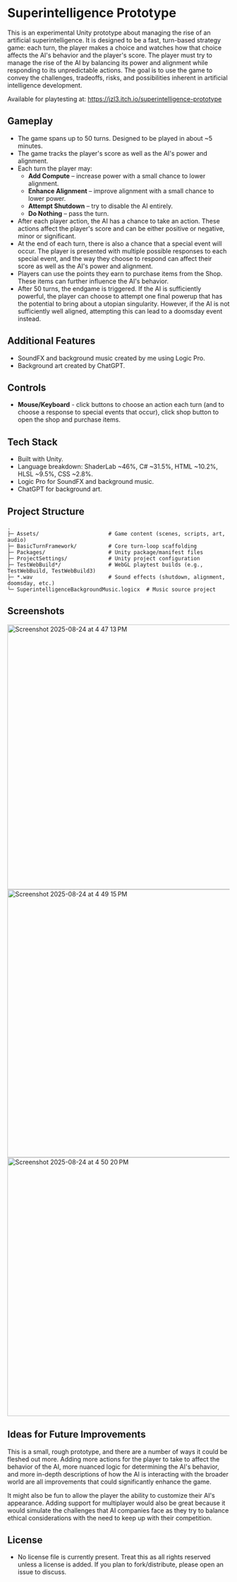 # Superintelligence Prototype
This is an experimental Unity prototype about managing the rise of an artificial superintelligence. It is designed to be a fast, turn-based strategy game:
each turn, the player makes a choice and watches how that choice affects the AI's behavior and the player's score. The player must try to manage the rise of 
the AI by balancing its power and alignment while responding to its unpredictable actions. The goal is to use the game to convey the challenges, tradeoffs,
risks, and possibilities inherent in artificial intelligence development.

Available for playtesting at: https://jzl3.itch.io/superintelligence-prototype

## Gameplay
- The game spans up to 50 turns. Designed to be played in about ~5 minutes.
- The game tracks the player's score as well as the AI's power and alignment.
- Each turn the player may:
  - **Add Compute** – increase power with a small chance to lower alignment.
  - **Enhance Alignment** – improve alignment with a small chance to lower power.
  - **Attempt Shutdown** – try to disable the AI entirely.
  - **Do Nothing** – pass the turn.
- After each player action, the AI has a chance to take an action. These actions affect the player's score and can be either positive or negative, minor or
  significant.
- At the end of each turn, there is also a chance that a special event will occur. The player is presented with multiple possible responses to each special
  event, and the way they choose to respond can affect their score as well as the AI's power and alignment.
- Players can use the points they earn to purchase items from the Shop. These items can further influence the AI's behavior.
- After 50 turns, the endgame is triggered. If the AI is sufficiently powerful, the player can choose to attempt one final powerup that has the potential to
  bring about a utopian singularity. However, if the AI is not sufficiently well aligned, attempting this can lead to a doomsday event instead.

## Additional Features
- SoundFX and background music created by me using Logic Pro.
- Background art created by ChatGPT.

## Controls
- **Mouse/Keyboard** - click buttons to choose an action each turn (and to choose a response to special events that occur), click shop button to open the shop
  and purchase items.

## Tech Stack
- Built with Unity.
- Language breakdown: ShaderLab ~46%, C# ~31.5%, HTML ~10.2%, HLSL ~9.5%, CSS ~2.8%.
- Logic Pro for SoundFX and background music.
- ChatGPT for background art.

## Project Structure
```text
.
├─ Assets/                      # Game content (scenes, scripts, art, audio)
├─ BasicTurnFramework/          # Core turn-loop scaffolding
├─ Packages/                    # Unity package/manifest files
├─ ProjectSettings/             # Unity project configuration
├─ TestWebBuild*/               # WebGL playtest builds (e.g., TestWebBuild, TestWebBuild3)
├─ *.wav                        # Sound effects (shutdown, alignment, doomsday, etc.)
└─ SuperintelligenceBackgroundMusic.logicx  # Music source project
```

## Screenshots
<img width="895" height="599" alt="Screenshot 2025-08-24 at 4 47 13 PM" src="https://github.com/user-attachments/assets/e565257e-bd33-4b95-965e-577d6445fa3c" />
<img width="951" height="606" alt="Screenshot 2025-08-24 at 4 49 15 PM" src="https://github.com/user-attachments/assets/38f08660-a20f-4d01-94f6-7d69dec3907d" />
<img width="948" height="585" alt="Screenshot 2025-08-24 at 4 50 20 PM" src="https://github.com/user-attachments/assets/97b25fa8-9562-49a4-bc6f-3d9a0cc2bf31" />

## Ideas for Future Improvements
This is a small, rough prototype, and there are a number of ways it could be fleshed out more. Adding more actions for the player to take to affect the behavior of 
the AI, more nuanced logic for determining the AI's behavior, and more in-depth descriptions of how the AI is interacting with the broader world are all improvements
that could significantly enhance the game. 

It might also be fun to allow the player the ability to customize their AI's appearance. Adding support for multiplayer 
would also be great because it would simulate the challenges that AI companies face as they try to balance ethical considerations with the need to keep up with their
competition.

## License
- No license file is currently present. Treat this as all rights reserved unless a license is added. If you plan to fork/distribute, please open an issue to discuss.


